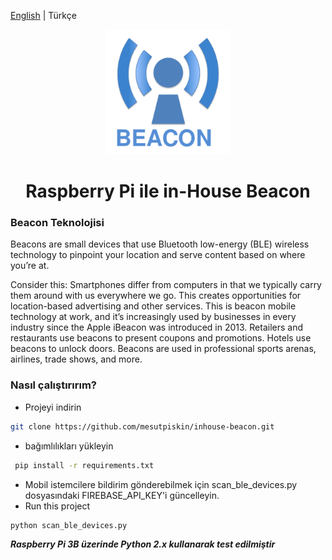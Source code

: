 [English](./README.md) | Türkçe

<div align="center">

<img width="200" src="./static/logo.png"/>

<h1 align="center">Raspberry Pi ile in-House Beacon</h1>

</div>


### Beacon Teknolojisi

Beacons are small devices that use Bluetooth low-energy (BLE) wireless technology to pinpoint your location and serve content based on where you’re at.

Consider this: Smartphones differ from computers in that we typically carry them around with us everywhere we go. This creates opportunities for location-based advertising and other services.  This is beacon mobile technology at work, and it’s increasingly used by businesses in every industry since the Apple iBeacon was introduced in 2013. Retailers and restaurants use beacons to present coupons and promotions. Hotels use beacons to unlock doors. Beacons are used in professional sports arenas, airlines, trade shows, and more.


### Nasıl çalıştırırım?

- Projeyi indirin

```sh
git clone https://github.com/mesutpiskin/inhouse-beacon.git
```
- bağımlılıkları yükleyin
```sh
 pip install -r requirements.txt
 ```

- Mobil istemcilere bildirim gönderebilmek için scan_ble_devices.py dosyasındaki FIREBASE_API_KEY'i güncelleyin.
- Run this project

```sh
python scan_ble_devices.py
```
***Raspberry Pi 3B üzerinde Python 2.x kullanarak test edilmiştir***